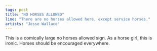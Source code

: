 ```yaml
---
tags: post
title: "NO HORSES ALLOWED"
line: "There are no horses allowed here, except service horses."
artists: "Jesse Wallace"
---
```


This is a comically large no horses allowed sign. As a horse girl, this is ironic. Horses should be encouraged everywhere.